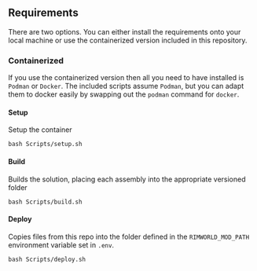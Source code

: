 
## Requirements

There are two options. You can either install the requirements onto your local machine or use the containerized version included in this repository.

### Containerized

If you use the containerized version then all you need to have installed is `Podman` or `Docker`. The included scripts assume `Podman`, but you can adapt them to docker easily by swapping out the `podman` command for `docker`.

#### Setup

Setup the container

```shell
bash Scripts/setup.sh
```

#### Build

Builds the solution, placing each assembly into the appropriate versioned folder

```shell
bash Scripts/build.sh
```

#### Deploy

Copies files from this repo into the folder defined in the `RIMWORLD_MOD_PATH` environment variable set in `.env`.

```shell
bash Scripts/deploy.sh
```

